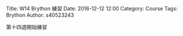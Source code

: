 Title: W14 Brython 練習
Date: 2016-12-12 12:00
Category: Course
Tags: Brython
Author: s40523243

第十四週開始練習

<!-- 導入 Brython 標準程式庫 -->

<script type="text/javascript" 
    src="https://cdn.rawgit.com/brython-dev/brython/master/www/src/brython_dist.js">
</script>

<!-- 啟動 Brython -->
<script>
window.onload=function(){
brython(1);
}
</script>

<div id="ex1"></div>
<script type="text/python3">
from browser import document as doc
container = doc['ex1']

container <= "W14 練習"
</script>

<div id="ex2"></div>
<script type="text/python3">
from browser import document as doc
from browser import html
container = doc['ex2']
mystring = input("要印出甚麼字串?")
mynum = input("要印幾次?")

for i in range(int(mynum)):
    #container <= "W14 練習-2" + html.BR()
    container <= mystring + html.BR()
</script>


